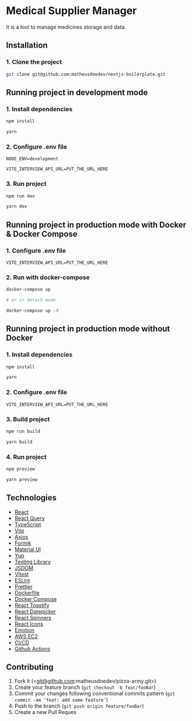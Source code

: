 # Medical Supplier Manager

It is a tool to manage medicines storage and data.

## Installation

### 1. Clone the project

```sh
git clone git@github.com:matheusdoedev/nextjs-boilerplate.git
```

## Running project in development mode

### 1. Install dependencies

```sh
npm install

yarn
```

### 2. Configure .env file

```env
NODE_ENV=development

VITE_INTERVIEW_API_URL=PUT_THE_URL_HERE
```

### 3. Run project

```sh
npm run dev

yarn dev
```

## Running project in production mode with Docker & Docker Compose

### 1. Configure .env file

```env
VITE_INTERVIEW_API_URL=PUT_THE_URL_HERE
```

### 2. Run with docker-compose

```sh
docker-compose up

# or in detach mode

docker-compose up -d
```

## Running project in production mode without Docker

### 1. Install dependencies

```sh
npm install

yarn
```

### 2. Configure .env file

```env
VITE_INTERVIEW_API_URL=PUT_THE_URL_HERE
```

### 3. Build project

```sh
npm run build

yarn build
```

### 4. Run project

```sh
npm preview

yarn preview
```

## Technologies

- [React](https://react.dev/)
- [React Query](https://tanstack.com/query/v3/)
- [TypeScript](https://www.typescriptlang.org/)
- [Vite](https://vitejs.dev/)
- [Axios](https://axios-http.com/)
- [Formik](https://formik.org/)
- [Material UI](https://mui.com/material-ui/)
- [Yup](https://github.com/jquense/yup)
- [Testing Library](https://testing-library.com/)
- [JSDOM](https://github.com/jsdom/jsdom)
- [Vitest](https://vitest.dev/)
- [ESLint](https://eslint.org/)
- [Prettier](https://prettier.io/)
- [Dockerfile](https://docs.docker.com/engine/reference/builder/)
- [Docker Compose](https://docs.docker.com/compose/)
- [React Toastify](https://fkhadra.github.io/react-toastify/introduction)
- [React Datepicker](https://reactdatepicker.com/)
- [React Spinners](https://www.npmjs.com/package/react-spinners)
- [React Icons](https://react-icons.github.io/react-icons/)
- [Emotion](https://emotion.sh/docs/introduction)
- [AWS EC2](https://aws.amazon.com/)
- [CI/CD](https://www.redhat.com/pt-br/topics/devops/what-is-ci-cd)
- [Github Actions](https://docs.github.com/en/actions)

## Contributing

1. Fork it (<git@github.com:matheusdoedev/pizza-army.git>)
2. Create your feature branch (`git checkout -b feat/fooBar`)
3. Commit your changes following conventional commits pattern (`git commit -am 'feat: add some feature'`)
4. Push to the branch (`git push origin feature/fooBar`)
5. Create a new Pull Reques
